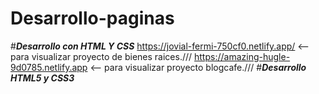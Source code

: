 # Desarrollo-paginas
#***Desarrollo con HTML Y CSS*** 
https://jovial-fermi-750cf0.netlify.app/  <-- para visualizar proyecto de bienes raices.///
https://amazing-hugle-9d0785.netlify.app  <-- para visualizar proyecto blogcafe.///
#***Desarrollo HTML5 y CSS3***
